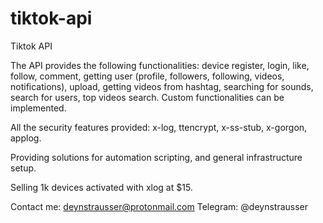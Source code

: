 # tiktok-api

Tiktok API

The API provides the following functionalities:
device register, login, like, follow, comment, getting user (profile, followers, following, videos, notifications), upload, getting videos from hashtag, searching for sounds, search for users, top videos search. Custom functionalities can be implemented.

All the security features provided:
x-log, ttencrypt, x-ss-stub, x-gorgon, applog.

Providing solutions for automation scripting, and general infrastructure setup.

Selling 1k devices activated with xlog at $15.

Contact me:
deynstrausser@protonmail.com
Telegram:
@deynstrausser


